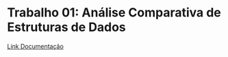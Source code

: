 # Trabalho 01: Análise Comparativa de Estruturas de Dados

[Link Documentação](https://drive.google.com/file/d/1iNAsY1hraWFMaJjWwBbhne1AnEuk6lHr/view?usp=drive_link)
